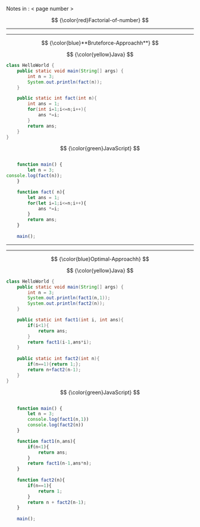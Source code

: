 Notes in : < page number >

$$
{\color{red}Factorial-of-number}
$$

---

---

$$
{\color{blue}**Bruteforce-Approachh**}
$$

$$
{\color{yellow}Java}
$$

```java
class HelloWorld {
    public static void main(String[] args) {
        int n = 3;
        System.out.println(fact(n));
    }

    public static int fact(int n){
        int ans = 1;
        for(int i=1;i<=n;i++){
            ans *=i;
        }
        return ans;
    }
}
```

$$
{\color{green}JavaScript}
$$

```javascript

    function main() {
        let n = 3;
console.log(fact(n));
    }

    function fact( n){
        let ans = 1;
        for(let i=1;i<=n;i++){
            ans *=i;
        }
        return ans;
    }
  
    main();
```

---

---


$$
{\color{blue}Optimal-Approachh}
$$

$$
{\color{yellow}Java}
$$

```java
class HelloWorld {
    public static void main(String[] args) {
        int n = 3;
        System.out.println(fact1(n,1));
        System.out.println(fact2(n));
    }

    public static int fact1(int i, int ans){
        if(i<1){
            return ans;
        }
        return fact1(i-1,ans*i);
    }
  
    public static int fact2(int n){
        if(n==1){return 1;};
        return n+fact2(n-1);
    }
}
```

$$
{\color{green}JavaScript}
$$

```javascript

    function main() {
        let n = 3;
        console.log(fact1(n,1))
        console.log(fact2(n))
    }

    function fact1(n,ans){
        if(n<1){
            return ans;
        }
        return fact1(n-1,ans*n);
    }
  
    function fact2(n){
        if(n==1){
            return 1;
        }
        return n + fact2(n-1);
    }
  
    main();
```
